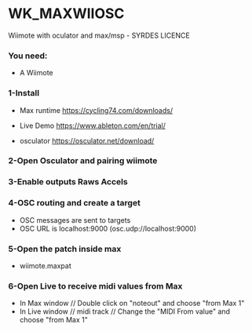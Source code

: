 # WK_MAXWIIOSC
Wiimote with oculator and max/msp - SYRDES LICENCE

### You need:
- A Wiimote

### 1-Install
- Max runtime
  https://cycling74.com/downloads/

- Live Demo
  https://www.ableton.com/en/trial/

- osculator
  https://osculator.net/download/

### 2-Open Osculator and pairing wiimote

### 3-Enable outputs Raws Accels

### 4-OSC routing and create a target
- OSC messages are sent to targets
- OSC URL is localhost:9000 (osc.udp://localhost:9000)

### 5-Open the patch inside max
- wiimote.maxpat

### 6-Open Live to receive midi values from Max
- In Max window // Double click on "noteout" and choose "from Max 1"
- In Live window // midi track // Change the "MIDI From value" and choose "from Max 1"
